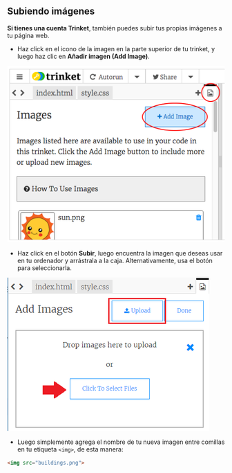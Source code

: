 ## Subiendo imágenes

**Si tienes una cuenta Trinket**, también puedes subir tus propias imágenes a tu página web.

+ Haz click en el icono de la imagen en la parte superior de tu trinket, y luego haz clic en **Añadir imagen (Add Image)**.

![captura de pantalla](images/story-upload.png)

+ Haz click en el botón **Subir**, luego encuentra la imagen que deseas usar en tu ordenador y arrástrala a la caja. Alternativamente, usa el botón para seleccionarla.

![Subir](images/upload-image.png)

+ Luego simplemente agrega el nombre de tu nueva imagen entre comillas en tu etiqueta `<img>`, de esta manera:

```html
<img src="buildings.png">
```
